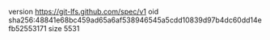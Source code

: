 version https://git-lfs.github.com/spec/v1
oid sha256:48841e68bc459ad65a6af538946545a5cdd10839d97b4dc60dd14efb52553171
size 5531
